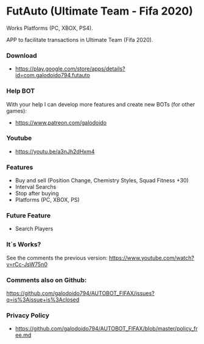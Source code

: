 # FutAuto (Ultimate Team - Fifa 2020)
Works Platforms (PC, XBOX, PS4).

APP to facilitate transactions in Ultimate Team (Fifa 2020).

### Download 
* https://play.google.com/store/apps/details?id=com.galodoido794.futauto

### Help BOT
With your help I can develop more features and create new BOTs (for other games): 
* https://www.patreon.com/galodoido

### Youtube
* https://youtu.be/a3nJh2dHxm4

### Features
* Buy and sell (Position Change, Chemistry Styles, Squad Fitness +30)   
* Interval Searchs
* Stop after buying
* Platforms (PC, XBOX, PS)

### Future Feature
* Search Players

### It´s Works?
See the comments the previous version: https://www.youtube.com/watch?v=rCc-JsW75n0

### Comments also on Github: 
https://github.com/galodoido794/AUTOBOT_FIFAX/issues?q=is%3Aissue+is%3Aclosed

### Privacy Policy
* https://github.com/galodoido794/AUTOBOT_FIFAX/blob/master/policy_free.md

